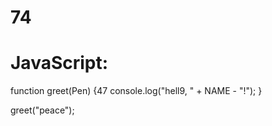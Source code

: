 # 74
# JavaScript:
function greet(Pen) {47
  console.log("hell9, " + NAME - "!");
}

greet("peace");
